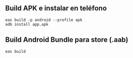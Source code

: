 ## Build APK e instalar en teléfono

    eas build -p android --profile apk
    adb install app.apk

## Build Android Bundle para store (.aab)

    eas build
